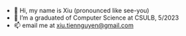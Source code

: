 - 👋 Hi, my name is Xiu (pronounced like see-you)
- 🌱 I’m a graduated of Computer Science at CSULB, 5/2023
- 📫 email me at xiu.tiennguyen@gmail.com

<!---
xiunhon/xiunhon is a ✨ special ✨ repository because its `README.md` (this file) appears on your GitHub profile.
You can click the Preview link to take a look at your changes.
--->
